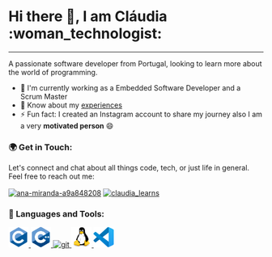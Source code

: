 <h1 align="left">Hi there 👋, I am Cláudia :woman_technologist: </h1> 

***

A passionate software developer from Portugal, looking to learn more about the world of programming.

- 💼 I'm currently working as a Embedded Software Developer and a Scrum Master
- 📄 Know about my [experiences](https://github.com/claudialearns/claudialearns/blob/main/Curriculum_Ana_Miranda.pdf)
- ⚡ Fun fact: I created an Instagram account to share my journey also I am a very **motivated person** 😄

### 🌍 Get in Touch:
Let's connect and chat about all things code, tech, or just life in general. Feel free to reach out me: 
<p align="left">
<a href="https://linkedin.com/in/ana-miranda-a9a848208" target="blank"><img align="center" src="https://raw.githubusercontent.com/rahuldkjain/github-profile-readme-generator/master/src/images/icons/Social/linked-in-alt.svg" alt="ana-miranda-a9a848208" height="30" width="40" /></a>
<a href="https://instagram.com/claudia_learns" target="blank"><img align="center" src="https://raw.githubusercontent.com/rahuldkjain/github-profile-readme-generator/master/src/images/icons/Social/instagram.svg" alt="claudia_learns" height="30" width="40" /></a>
<!--<a href="https://www.leetcode.com/claudia_learns" target="blank"><img align="center" src="https://raw.githubusercontent.com/rahuldkjain/github-profile-readme-generator/master/src/images/icons/Social/leet-code.svg" alt="claudia_learns" height="30" width="40" /></a>-->
</p>

### 🧰 Languages and Tools:
<p align="left"> <a href="https://www.cprogramming.com/" target="_blank" rel="noreferrer"> <img src="https://raw.githubusercontent.com/devicons/devicon/master/icons/c/c-original.svg" alt="c" width="40" height="40"/> </a> <a href="https://www.w3schools.com/cpp/" target="_blank" rel="noreferrer"> <img src="https://raw.githubusercontent.com/devicons/devicon/master/icons/cplusplus/cplusplus-original.svg" alt="cplusplus" width="40" height="40"/> </a> <a href="https://git-scm.com/" target="_blank" rel="noreferrer"> <img src="https://www.vectorlogo.zone/logos/git-scm/git-scm-icon.svg" alt="git" width="40" height="40"/> </a> <a href="https://www.linux.org/" target="_blank" rel="noreferrer"> <img src="https://raw.githubusercontent.com/devicons/devicon/master/icons/linux/linux-original.svg" alt="linux" width="40" height="40"/> </a> <a href="https://www.visualstudio.com/" target="_blank" rel="noreferrer"> <img src="https://raw.githubusercontent.com/devicons/devicon/1119b9f84c0290e0f0b38982099a2bd027a48bf1/icons/vscode/vscode-original.svg" alt="vscode" width="40" height="40"/> </a> </p>

